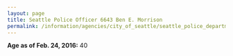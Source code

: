 ```yaml
---
layout: page
title: Seattle Police Officer 6643 Ben E. Morrison
permalink: /information/agencies/city_of_seattle/seattle_police_department/copbook/6643/
---
```


**Age as of Feb. 24, 2016:** 40
